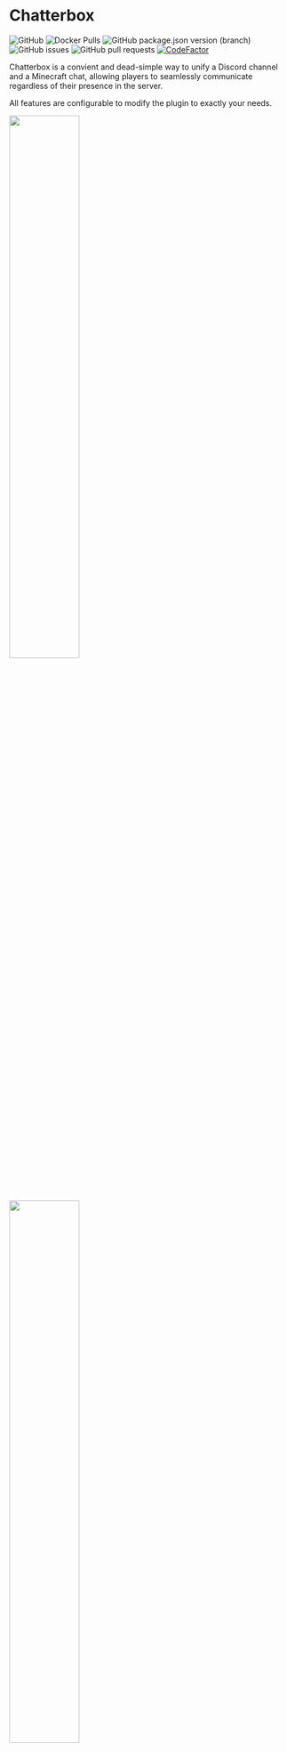 # Chatterbox

![GitHub](https://img.shields.io/github/license/hwgilbert16/chatterbox)
![Docker Pulls](https://img.shields.io/docker/pulls/hwgilbert16/chatterbox)
![GitHub package.json version (branch)](https://img.shields.io/github/package-json/v/hwgilbert16/chatterbox/main/chatterbox-bot)
![GitHub issues](https://img.shields.io/github/issues-raw/hwgilbert16/chatterbox)
![GitHub pull requests](https://img.shields.io/github/issues-pr-raw/hwgilbert16/chatterbox)
[![CodeFactor](https://www.codefactor.io/repository/github/hwgilbert16/chatterbox/badge/main)](https://www.codefactor.io/repository/github/hwgilbert16/chatterbox/overview/main)

Chatterbox is a convient and dead-simple way to unify a Discord channel and a Minecraft chat, allowing players to seamlessly communicate regardless of their presence in the server.

All features are configurable to modify the plugin to exactly your needs.

<img src="https://i.gyazo.com/fc70a73bd37b254eaf55ab0f1cd4f4f5.png" width="50%" />
<img src="https://i.gyazo.com/81164a1b6e92389bc7eba282889cff7f.png" width="50%" />

## Features

- **All settings** fully configurable
- Compatibility with spigot-based servers
- Ability for users in the Discord to send messages to the Minecraft chat, and vice versa
- Able to ping people in the Discord server from the Minecraft chat
- Notification of server status and restriction of channel when the server is offline
- Notification of player leave and joins
- Notification of player deaths

## How it works

Chatterbox comes with two parts, a plugin and a companion Discord bot. The two of them communicate over a websocket connection for mutually exchanging information.

The plugin installs into the server and sends chat messages and player events to be sent to a webhook. It listens for messages from the Discord bot to mirror into the server chat.

The Discord bot relays messages from the Discord to the plugin. It listens for messages from the plugin to mirror into the Discord channel. It also keeps track of the health of the websocket connection, and locks the Discord channel if the connection is found to be lost.

## Installation

The installation guide is split into two parts, the plugin and the Discord bot. Follow the guide in chronological order.

### Spigot Server Plugin

Download the latest release of chatterbox from the releases section. Install the file into your server's `plugins` folder.

Next, start your server, and then stop it after it has finished starting. This is to generate the configuration file.

Navigate to and open the configuration file at `plugins/Chatterbox/config.yml`

The `config.yml` file is for the configuration of the Chatterbox plugin. Any line that has its value listed as `true`, can be left as is if you would like the described feature to be enabled. If not, you can change it to `false` to disable the feature. Any line listed as `EMPTY` **must** be configured to a value for the plugin to function properly.

Make sure that you have a space between the equals sign and the first character of the specified value.

- `webhook-url` is the URL to your Discord webhook. You can learn how to quickly create one [here](https://support.discord.com/hc/en-us/articles/228383668-Intro-to-Webhooks). Make sure that the channel is one that you want chat messages to be sent to from the Minecraft server.
- `discord-bot-hostname` is the hostname/URL to the server that you will be hosting the Discord bot at. If it is an IP address, **ensure that there is an `http://` in front of the IP address.** If the port is not 80 or 443, include a `:(port)` at the end of the line with the port you are using for the Discord bot.
- `discord-bot-auth-token` is automatically generated by the plugin on first startup, and it is the authentication string that is used to verify the Discord bot and the plugin are who they say they are. There is no need to edit it, however, **you should not share this token with anybody you do not trust.** It would allow them to pretend to be the bot or server and perform malicious actions.
- `send-discord-mentions` will enable the ability for players in the Minecraft server to mention people in the Discord with the standard way of `@(username)`
- `send-join-messages` will enable the Discord bot to send a message in the Discord server when a player joins the Minecraft server.
- `send-quit-messages` will enable the Discord bot to send a message in the Discord server when a player quits the Minecraft server.
- `send-death-messages` will enable the Discord bot to send a message in the Discord server when a player dies in the Minecraft server.

The plugin is now configured correctly.

### Discord Bot

The **recommended way to setup the Discord bot is by using our Docker container on a Linux system**, as it is significantly easier. However, it is possible to run the Discord bot outside of a container. Both methods will be given.

The instructions provided will be for UNIX-based operating systems, as it is what the bot is intended to run on. However, there is no reason that non-UNIX operating systems will not work. You will just need to find mirror commands if you plan on using something else to host the bot.

### Discord Bot - Docker Container

Before starting installation, be sure that Docker is installed on the system that you will be running the Discord bot in. Downloads for Docker can be found below if you do not already have it installed.

- [Linux](https://docs.docker.com/linux/started/)
- [Windows](https://docs.docker.com/windows/started)
- [MacOS (OS X)](https://docs.docker.com/mac/started/)

You should also create a Discord bot in the Discord Developer Portal. If you do not know how to, you can follow the guide at the top of this DiscordJS article [here](https://discordjs.guide/preparations/setting-up-a-bot-application.html#creating-your-bot).

Add the bot to your Discord server with the following URL, replacing (client_ID) with the client ID of your bot. Open this URL in your web browser and add your bot to your Discord server.

```
https://discord.com/oauth2/authorize?client_id=(client_ID)&permissions=8&scope=bot
```

Next, pull the image from Docker Hub. This may take a couple minutes depending on the speed of your internet connection, among other factors.

```
docker pull hwgilbert16/chatterbox
```

Once the image has been downloaded, create a file named `.env`

This will be the environment file, where your individual details will be input for the bot to use.

```
touch .env
```

Open it with your text editor of choice, and paste in the following lines:

```
DISCORD_TOKEN=
CHANNEL_ID=
GUILD_ID=
AUTH_TOKEN=
LOCK_ROLE_ID=
LOCK_CHANNEL_WHEN_OFFLINE=
```
When inputting values into the `.env` file, input your specific value on the same line after the equals sign. Make sure that there are **no spaces between the equals sign and the first character of the value.**

- `DISCORD_TOKEN` is the token for your Discord bot. Copy your bot token and paste it here.
- `CHANNEL_ID` is the ID of the channel in your Discord server that the bot will use for collecting messages to send to the Minecraft server. [Make sure you have developer mode turned on](https://www.howtogeek.com/714348/how-to-enable-or-disable-developer-mode-on-discord/), and right click the channel, click copy ID, then paste it onto the line.
- `GUILD_ID` is the ID of the guild, your Discord server. Right click on the icon of your server in the server list on the left-hand side, click copy ID, and paste it onto the line.
- `AUTH_TOKEN` is the authentication token generated by the plugin on first startup. Copy the value from the Minecraft server's `config.yml` and paste it here.
- `LOCK_ROLE_ID` is the role that will be prevented from sending messages in the channel when the Minecraft server is offline. This is a configurable option. If you would like the channel to be locked when the Minecraft server is offline, [get the role ID of the role you would like to be locked out](https://support.discord.com/hc/en-us/community/posts/360048094171-Get-Role-ID). If you want @everyone to be locked out, use your guild ID in the `LOCK_ROLE_ID` line. If you **not** like the channel to be locked when the Minecraft server is offline, enter `false` into the line.

Save the file when you are done.

Next, create the Docker container. Replace `(port)` with the port that you would like the plugin and the Discord bot to communicate over. Port 3000 is recommended, but you can use any port over port 1024.

If you are using shared hosting, your host may block this port, require you to ask them to open it, or there may be a specific section in your server manager to open ports. If the plugin and bot do not link successfully and you use shared hosting, it is recommended to ask your host to see if they block the port in any way.

If your discord bot server is behind a firewall, ensure that your selected port is opened.

```
docker create -p (port):3000 hwgilbert16/chatterbox
```

After you run `docker create` it will output a line of characters. **This is your container ID.**

Copy the recently saved `.env` file to the Docker container. This will allow the bot to see your specific credentials and configuration.

Replace (container id) with the container ID that Docker returned in the previous step.

```
docker cp .env (container id):/usr/src/app/.env
```

Start the container. Replace (container id) with the container ID.

```
docker start (container ID)
```

After the Docker container starts, start your Minecraft server. After the Minecraft server finishes starting, Chatterbox should be properly working. Send a message in your specified channel or in the Discord to make sure everything is working properly.

You can also check with `docker logs` to ensure that the bot and the Minecraft server have properly connected. To do this, run:

```
docker logs (container ID)
```

In the logs output, there should be an occurance of a line stating "Chatterbox Bot is ready" and a line stating "Client connected", indicating that the Minecraft server has connected to the bot.

Installation is finished.

### Discord Bot - Without Docker

If you have followed the Docker container bot instructions, you do not need to follow the following instructions.

Create a Discord bot in the Discord Developer Portal before anything else. If you do not know how to, you can follow the guide at the top of this DiscordJS article [here](https://discordjs.guide/preparations/setting-up-a-bot-application.html#creating-your-bot).

Add the bot to your Discord server with the following URL, replacing (client_ID) with the client ID of your bot. Open this URL in your web browser and add your bot to your Discord server.

```
https://discord.com/oauth2/authorize?client_id=(client_ID)&permissions=8&scope=bot
```

There should also be Node.JS **>=16** on the Discord bot server. You can find more information on how to install it [here](https://nodejs.org/en/download/current/).

Download the latest release of Chatterbox and unzip it. Replace (version number) with what the current version of Chatterbox is. You can find this out in the "releases" section.

```
wget https://github.com/hwgilbert16/chatterbox/archive/refs/tags/v(version number).tar.gz && tar -xf v(version number).tar.gz && cp -r chatterbox-(version number)/chatterbox-bot . && rm -rf chatterbox-(version number) && rm v(version number).tar.gz && cd chatterbox-bot
```

Next, install the dependencies of Chatterbox.

```
npm install && npm build 
```

Run the following command to generate the .env file. This will be the environment file, where your individual details will be input for the bot to use.

```
npm start
```

Open the file named `.env` with your text editor of choice

When inputting values into the `.env` file, input your specific value on the same line after the equals sign. Make sure that there are **no spaces between the equals sign and the first character of the value.**

- `DISCORD_TOKEN` is the token for your Discord bot. Copy your bot token and paste it here.
- `CHANNEL_ID` is the ID of the channel in your Discord server that the bot will use for collecting messages to send to the Minecraft server. [Make sure you have developer mode turned on](https://www.howtogeek.com/714348/how-to-enable-or-disable-developer-mode-on-discord/), and right click the channel, click copy ID, then paste it onto the line.
- `GUILD_ID` is the ID of the guild, your Discord server. Right click on the icon of your server in the server list on the left-hand side, click copy ID, and paste it onto the line.
- `AUTH_TOKEN` is the authentication token generated by the plugin on first startup. Copy the value from the Minecraft server's `config.yml` and paste it here.
- `LOCK_ROLE_ID` is the role that will be prevented from sending messages in the channel when the Minecraft server is offline. This is a configurable option. If you would like the channel to be locked when the Minecraft server is offline, [get the role ID of the role you would like to be locked out](https://support.discord.com/hc/en-us/community/posts/360048094171-Get-Role-ID). If you want @everyone to be locked out, use your guild ID in the `LOCK_ROLE_ID` line. If you **not** like the channel to be locked when the Minecraft server is offline, enter `false` into the line.

Save the file when you are done.

It is now time to start the bot. To start the bot, run the following command.

```
npm start
```

The bot is now running. Start your Minecraft server, and Chatterbox should be functional. In the output, you should see one occurance of "Chatterbox Bot is ready" and a message stating "Client connected" once your Minecraft server finishes starting.

It is recommended to run the bot in the background, though. Closing the terminal will also turn off the bot. A guide to using GNU Screen, a tool to run commands persistently in the background, can be found [here](https://linuxize.com/post/how-to-extract-unzip-tar-gz-file/).

Installation is now complete.

## Compiling

Compiling the Chatterbox plugin is relatively simple to do with the help of Apache Maven.

If you would like to compile the bot yourself, simply run `tsc` in the bot's directory to compile TypeScript files.

### Compiling the plugin

These instructions are for a Linux based system as it is what Chatterbox was developed on.

Make sure you've installed Apache Maven. If you haven't installed Maven before, you can find instructions [here](https://maven.apache.org/install.html).

Pull the latest files from GitHub and extrapolate the plugin directory. You can `git pull` the latest release, or download the source code from the latest release and extract it. The instructions below aree for using `git pull`.

```
git pull https://github.com/hwgilbert16/chatterbox.git && mv chatterbox-(version-number)/chatterbox-plugin .. && ls chatterbox-plugin
```

Once you have done all of the above, you can run one command to compile the Chatterbox plugin. Make sure you're located within the directory which you downloaded the files into.

```
mvn clean install
```

The compiled and ready to use jar will be in the `target` folder. Ensure you use the one that **does not** include `shaded` or `original` in the filename.

## Contributing

### Issues

If you discover an issue or other flaw in Chatterbox with your use of it, reporting it in [issues](https://github.com/hwgilbert16/youtube-archiver/issues) would be of great help. While there is no specific template for issues, please make sure you describe the issue in detail and verbosely.

Including error logs, plugin output, bot output, and others is helpful to include.

### Pull Requests

In a pull request, please make sure you are explicitly clear in the feature you are adding and/or the issue you are fixing. Make sure there are no spelling mistakes and that it reads well.
